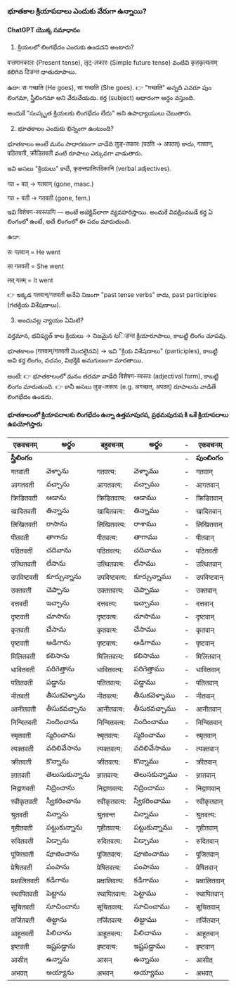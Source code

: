 
### భూతకాల క్రియాపదాలు ఎందుకు వేరుగా ఉన్నాయి?
#### ChatGPT యొక్క సమాధానం
1. క్రియలలో లింగభేదం ఎందుకు ఉండదని అంటారు?

वर्‍तमानकालः (Present tense), लृट्-लकारः (Simple future tense) వంటివి कृतकृत्यत्वम् కలిగిన टिङन्त ధాతురూపాలు.

ఉదా: सः गच्छति (He goes), सा गच्छति (She goes).
👉 "गच्छति" అన్నది ఎవరూ పుం లింగమా, స్త్రీలింగమా అని వేరుచేయదు. కర్త (subject) ఆధారంగా అర్థం వస్తుంది.

అందుకే "సంస్కృత క్రియలకు లింగభేదం లేదు" అని ఉపాధ్యాయులు చెబుతారు.

2. భూతకాలం ఎందుకు భిన్నంగా ఉంటుంది?

భూతకాలం అంటే మనం సాధారణంగా వాడేది लुङ्-लकारः (पठति → अपठत्) కాదు,
गतवान्, पठितवती, क्रीडितवती వంటి రూపాలు ఎక్కువగా వాడుతారు.

ఇవి అసలు "క్రియలు" కాదే, कृदन्तप्रातिपदिकानि (verbal adjectives).

गत + वत् → गतवान् (gone, masc.)

गत + वती → गतवती (gone, fem.)

ఇవి विशेषण-स्वरूपाणि — అంటే అజెక్టివ్‌లాగా వ్యవహరిస్తాయి.
అందుకే వివక్షించబడే కర్త ఏ లింగంలో ఉంటే, అదే లింగంలో ఈ పదం మారుతుంది.

ఉదా:

सः गतवान् = He went

सा गतवती = She went

तत् गतम् = It went

👉 ఇక్కడ गतवान्/गतवती అనేవి నిజంగా "past tense verbs" కాదు, past participles (గతక్రియ విశేషణాలు).

3. అందువల్ల న్యాయం ఏమిటి?

వర్తమాన, భవిష్యత్ కాల క్రియలు → నిజమైన టिङन्त క్రియారూపాలు, కాబట్టి లింగం చూపవు.

భూతకాలం (गतवान्/गतवती మొదలైనవి) → ఇవి "క్రియ విశేషణాలు" (participles), కాబట్టి అవి కర్త లింగం, వచనం, విభక్తికి అనుగుణంగా మారతాయి.

అంటే:
👉 భూతకాలంలో మనం తరచూ వాడేది विशेषण-स्वरूपः (adjectival form), కాబట్టి లింగం మారుతుంది.
👉 కానీ అసలు लुङ्-लकारः (e.g. अगच्छत्, अपठत्) రూపాలను వాడితే లింగభేదం ఉండదు.

#### భూతకాలంలో క్రియాపదాలకు లింగభేదం ఉన్నా ఉత్తమాపురష, ప్రథమపురుష కి ఒకే క్రియాపదాలు ఉపయోగిస్తారు 

| एकवचनम् | అర్థం | बहुवचनम् | అర్థం | - | एकवचनम् | అర్థం | बहुवचनम् | అర్థం |
|----------|--------|--------|------| ---|-------|--------|-------|-------|
|**స్త్రీలింగం**||||-|**పుంలింగం**||||
| गतवाती  | వెళ్ళాను | गतवत्य: | వెళ్ళాము | - | गतवान् | వెళ్ళాను | गतवन्त: | వెళ్ళాము |
| आगतवती | వచ్చాను | आगतवत्य: | వచ్చాము | - |  आगतवान् | వచ్చాను | आगतवन्त: | వచ్చాము |
| क्रिडितवती | ఆడాను | क्रिडितवत्य: | ఆడాము | - | क्रिडितवान् | ఆడాను | क्रिडितवन्त: | ఆడాము |
| खादितवती  | తిన్నాను | खादितवत्य: | తిన్నాము | - | खादितवान् | తిన్నాను | खादितवन्त: | తిన్నాము |
| लिखितवती | రాసాను | लिखितवत्य: | రాశాము | - | लिखितवान् | రాసాను | लिखितवन्त: | రాశాము |
| पीतवती | తాగాను | पीतवत्य: | తాగాము | - | पीतवान् | తాగాను | पीतवन्त: | తాగాము |
| पठितवती | చదివాను | पठितवत्य: | చదివాము | - | पठितवती | చదివాను | पठितवन्त: | చదివాము |
| उत्थितवती | లేసాను | उत्थितवत्य: | లేసాము | - | उत्थितवान् | లేసాను | उत्थितवन्त: | లేసాము |
| उपविष्टवती | కూర్చున్నాను | उपविष्टवत्य: | కూర్చున్నాము | - | उपविष्टवान् | కూర్చున్నాను | उपविष्टवन्त: | కూర్చున్నాము |
| उक्तवती | చెప్పాను | उक्ततवत्य: | చెప్పాము | - | उक्तवान् | చెప్పాను | उक्ततवन्त: | చెప్పాము |
| दत्तवती | ఇచ్చాను | दत्तवत्य: | ఇచ్చాము | - | दत्तवान् | ఇచ్చాను | दत्तवन्त: | ఇచ్చాము |
| दृष्टवती | చూసాను | दृष्टवत्य: | చూసాము | - | दृष्टवान् | చూసాను | दृष्टवन्त: | చూసాము |
| कृतवती | చేసాను | कृतवत्य: | చేసాము | - | कृतवान् | చేసాను | कृतवन्त: | చేసాము |
| पृष्टवती | అడిగాను | पृष्टवत्य: | అడిగాము | - | पृष्टवान् | అడిగాను | पृष्टवन्त: | అడిగాము |
| मिलितवती | కలిసాను | मिलितवत्य: | కలిసాము | - | मिलितवान् | కలిసాను | मिलितवन्त: | కలిసాము |
| धावितवती | పరిగెత్తాను | धावितवत्य: | పరిగెత్తాము | - | धावितवान् | పరిగెత్తాను | धावितवन्त: | పరిగెత్తాము |
| पतितवती | పడ్డాను | पतितवत्य: | పడ్డాము | - | पतितवान् | పడ్డాను | पतितवन्त: | పడ్డాము |
| नीतवती | తీసుకవెళ్ళాను  | नीतवत्य: | తీసుకవెళ్ళాము  | - | नीतवान् | తీసుకవెళ్ళాను | नीतवन्त: | తీసుకవెళ్ళాము |
| आनीतवती | తీసుకవచ్చాను | आनीतवत्य: | తీసుకవచ్చాము | - | आनीतवान् | తీసుకవచ్చాను | आनीतवन्त: | తీసుకవచ్చాము |
| निन्दितवती | నిందించాను | निन्दितवत्य: | నిందించాము | - | निन्दितवान् | నిందించాను | निन्दितवन्त: | నిందించాము |
| स्मृतवती | స్మరించాను | स्मृतवत्य: | స్మరించాము | - | स्मृतवान् | స్మరించాను | स्मृतवन्त: | స్మరించాము |
| त्यक्तवती | వదిలివేసాను | त्यक्तवत्य: | వదిలివేసాము | - | त्यक्तवान् | వదిలివేసాను | त्यक्तवन्त: | వదిలివేసాము |
| क्रीतवती | కొన్నాను | क्रीतवत्य: | కొన్నాము | - | क्रीतवान् | కొన్నాను | क्रीतवन्त: | కొన్నాము |
| ज्ञातवती | తెలుసుకున్నాను | ज्ञातवत्य: | తెలుసకున్నాము | - | ज्ञातवान् | తెలుసుకున్నాను | ज्ञातवन्त: | తెలుసకున్నాము |
| निद्राणवती | నిద్రించాను | निद्राणवत्य: | నిద్రించాము | - | निद्राणवान् | నిద్రించాను | निद्राणवन्त:  | నిద్రించాము |
| स्वीकृतवती | స్వీకరించాను | स्वीकृतवत्य: | స్వీకరించాము | - | स्वीकृतवान् | స్వీకరించాను | स्वीकृतवन्त: | స్వీకరించాము |
| श्रुतवती | విన్నాను | श्रुतवन्त | విన్నాము | - | श्रुतवत्य: | విన్నాను | श्रुतवन्त: | విన్నాము |
| गृहीतवती | పట్టుకున్నాను | गृहीतवत्य: | పట్టుకున్నాము | - | गृहीतवान् | పట్టుకున్నాను | गृहीतवन्त: | పట్టుకున్నాము |
| रुदितवती | ఏడ్చాను | रुदितवत्य: | ఏడ్చాము | - | रुदितवान् | ఏడ్చాను | रुदितवन्त: | ఏడ్చాము |
| पूजितवती | పూజించాను | पूजितवत्य: | పూజించాము | - | पूजितवान् | పూజించాను  | पूजितवन्त: | పూజించాము |
| प्रेषितवती | పంపాను | प्रेषितवत्य: | పంపాము | - | प्रेषितवान् | పంపాను | प्रेषितवन्त: | పంపాము |
| प्रक्षालितवती | కడిగాను | प्रक्षालिवत्य: | కడిగాము | - | प्रक्षालितवान् | కడిగాను | प्रक्षालिवन्त: | కడిగాము |
| स्थापितवती | పెట్టాను | स्थापितवत्य: | పెట్టాము | - | स्थापितवान् | పెట్టాను | स्थापितवन्त: | పెట్టాము |
| सूचितवती | సూచించాను | सूचितवत्य: | సూచించాము | - | सूचितवान् | సూచించాను | सूचितवन्त: | సూచించాము |
| तर्जितवती | తిట్టాను | तर्जितवत्य: | తిట్టాము | - | तर्जितवान् | తిట్టాను | तर्जितवन्त: | తిట్టాము |
| आहूतवती | పిలిచాను | आहूतवत्य: | పిలిచాము | - | आहूतवान् | పిలిచాను | आहूतवन्त: | పిలిచాము |
| इष्टवती | ఇష్టపడ్డాను | इष्टवत्य: | ఇష్టపడ్డాము | - | इष्टवान् | ఇష్టపడ్డాను | इष्टवन्त: | ఇష్టపడ్డాము |
| आसीत् | ఉన్నాను | आसन् | ఉన్నాము | - | आसीत् | ఉన్నాను | आसन् | ఉన్నాము |
| अभवत् | అయ్యాను  | अभवन् | అయ్యాము | - | अभवत् | అయ్యాను | अभवन् | అయ్యాము |

